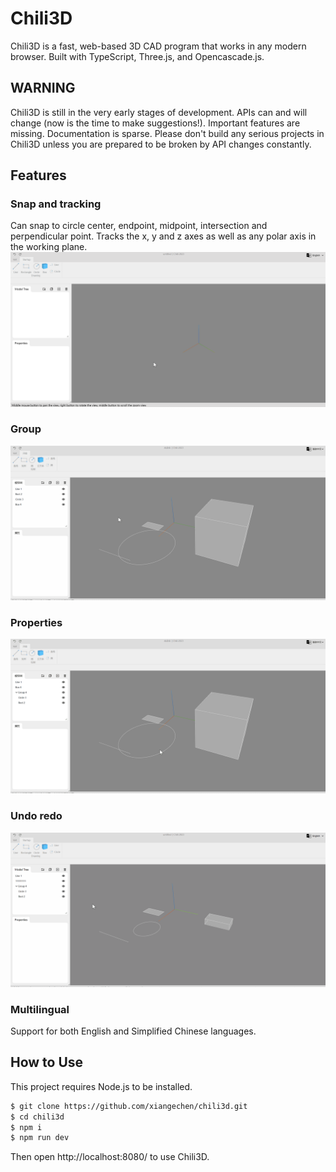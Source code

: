 # Chili3D

Chili3D is a fast, web-based 3D CAD program that works in any modern browser. Built with TypeScript, Three.js, and Opencascade.js.

## WARNING

Chili3D is still in the very early stages of development. APIs can and will change (now is the time to make suggestions!). Important features are missing. Documentation is sparse. Please don't build any serious projects in Chili3D unless you are prepared to be broken by API changes constantly.

## Features

### Snap and tracking

Can snap to circle center, endpoint, midpoint, intersection and perpendicular point. Tracks the x, y and z axes as well as any polar axis in the working plane.
![snap](screenshots/snap.gif)

### Group

![group](screenshots/group.gif)

### Properties

![group](screenshots/property.gif)

### Undo redo

![undo](screenshots/undo.gif)

### Multilingual

Support for both English and Simplified Chinese languages.

## How to Use

This project requires Node.js to be installed.

```bash
$ git clone https://github.com/xiangechen/chili3d.git
$ cd chili3d
$ npm i
$ npm run dev
```

Then open http://localhost:8080/ to use Chili3D.
